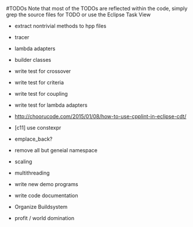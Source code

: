 #TODOs
Note that most of the TODOs are reflected within the code, simply grep the source files for TODO or use the Eclipse Task View

* extract nontrivial methods to hpp files

* tracer
* lambda adapters
* builder classes
* write test for crossover
* write test for criteria
* write test for coupling
* write test for lambda adapters

* http://choorucode.com/2015/01/08/how-to-use-cpplint-in-eclipse-cdt/

* [c11] use constexpr
* emplace_back? 

* remove all but geneial namespace
* scaling

* multithreading 

* write new demo programs
* write code documentation

* Organize Buildsystem

* profit / world domination
